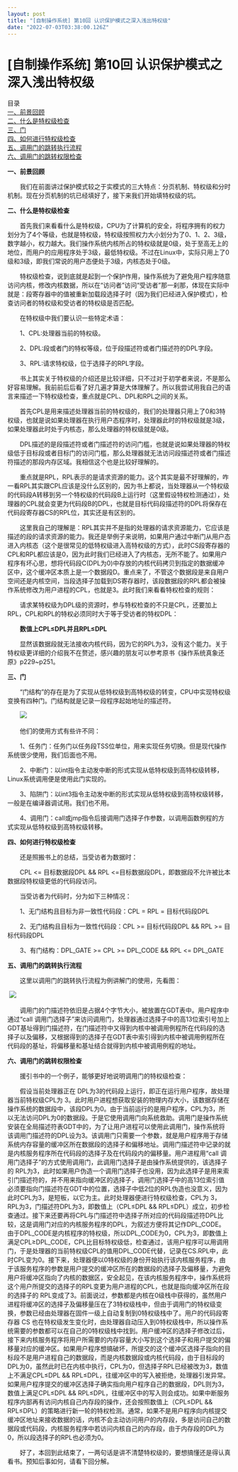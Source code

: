 ```yaml
---
layout: post
title: "[自制操作系统] 第10回 认识保护模式之深入浅出特权级"
date: "2022-07-03T03:38:00.126Z"
---
```

\[自制操作系统\] 第10回 认识保护模式之深入浅出特权级
==============================

目录  
[一、前景回顾](#name1)  
[二、什么是特权级检查](#name2)  
[三、门](#name3)  
[四、如何进行特权级检查](#name4)  
[五、调用门的跳转执行流程](#name5)  
[六、调用门的跳转权限检查](#name6)

**一、前景回顾**

　　我们在前面讲过保护模式较之于实模式的三大特点：分页机制、特权级和分时机制。现在分页机制的坑已经填好了，接下来我们开始填特权级的坑。

**二、什么是特权级检查**

　　首先我们来看看什么是特权级，CPU为了计算机的安全，将程序拥有的权力划分为了4个等级，也就是特权级，特权级按照权力大小划分为了0、1、2、3级，数字越小，权力越大。我们操作系统内核所占的特权级就是0级，处于至高无上的地位，而用户的应用程序处于3级，最低特权级。不过在Linux中，实际只用上了0级和3级，即我们常说的用户态便处于3级，内核态处于0级。

　　特权级检查，说到底就是起到一个保护作用，操作系统为了避免用户程序随意访问内核，修改内核数据，所以在“访问者”访问“受访者”那一刹那，体现在实际中就是：段寄存器中的值被重新加载段选择子时（因为我们已经进入保护模式），检查访问者的特权级和受访者的特权级是否匹配。

　　在特权级中我们要认识一些特定术语：

　　1、CPL:处理器当前的特权级。

　　2、DPL:段或者门的特权等级，位于段描述符或者门描述符的DPL字段。

　　3、RPL:请求特权级，位于选择子的RPL字段。

　　书上其实关于特权级的介绍还是比较详细，只不过对于初学者来说，不是那么好容易理解。我前前后后看了好几遍才算是大体理解了。所以我尝试用我自己的语言来描述一下特权级检查，重点就是CPL、DPL和RPL之间的关系。

　　首先CPL是用来描述处理器当前的特权级的，我们的处理器只用上了0和3特权级，也就是说如果处理器在执行用户态程序时，处理器此时的特权级就是3级，如果处理器此时处于内核态，那么处理器的特权级就是0级。

　　DPL描述的是段描述符或者门描述符的访问门槛，也就是说如果处理器的特权级低于目标段或者目标门的访问门槛，那么处理器就无法访问段描述符或者门描述符描述的那段内存区域。我相信这个也是比较好理解的。

　　重点就是RPL，RPL表示的是请求资源的能力。这个其实是最不好理解的，咋一看RPL其实跟CPL应该是没什么区别的，因为书上都说，当处理器从一个特权级的代码段A转移到另一个特权级的代码段B上运行时（这里假设特权检测通过），处理器的CPL就会变更为代码段B的DPL，也就是目标代码段描述符的DPL将保存在代码段寄存器CS的RPL位，其实还是有区别的。

　　这里我自己的理解是：RPL其实并不是指的处理器的请求资源能力，它应该是描述的段的请求资源的能力。我还是举例子来说明，如果用户通过中断门从用户态进入内核态（这个是很常见的低特权级进入高特权级的方式），此时CS段寄存器的CPL和RPL都应该是0，因为此时我们已经进入了内核态，无所不能了。如果用户程序有坏心思，想将代码段C(DPL为0)中存放的内核代码拷贝到指定的数据缓冲区中，这个缓冲区本质上是一个数据段D。重点来了，不管这个数据段是来自用户空间还是内核空间，当段选择子加载到DS寄存器时，该段数据段的RPL都会被操作系统修改为用户进程的CPL，也就是3。此时我们来看看特权检查的规则：

　　请求某特权级为DPL级的资源时，参与特权检查的不只是CPL，还要加上RPL，CPL和RPL的特权必须同时大于等于受访者的特权DPL：

　　**数值上CPL≤DPL并且RPL≤DPL**

　　显然该数据段就无法接收内核代码，因为它的RPL为3，没有这个能力。关于特权级更详细的介绍我不在赘述，感兴趣的朋友可以参考原书《操作系统真象还原》p229~p251。

**三、门**

　　“门结构”的存在是为了实现从低特权级到高特权级的转变，CPU中实现特权级变换有四种门。门结构就是记录一段程序起始地址的描述符。

　　![](https://img2022.cnblogs.com/blog/2593960/202207/2593960-20220702144109293-478028451.png)

　　他们的使用方式有些许不同：

　　1、任务门：任务门以任务段TSS位单位，用来实现任务切换。但是现代操作系统很少使用，我们后面也不用。

　　2、中断门：以int指令主动发中断的形式实现从低特权级到高特权级转移，Linux系统调用便是使用此门实现的。

　　3、陷阱门：以int3指令主动发中断的形式实现从低特权级到高特权级转移，一般是在编译器调试用。我们也不用。

　　4、调用门：call或jmp指令后接调用门选择子作参数，以调用函数例程的方式实现从低特权级到高特权级转移。

**四、如何进行特权级检查**

　　还是照搬书上的总结，当受访者为数据时：

　　CPL <= 目标数据段DPL && RPL <=目标数据段DPL，即数据段不允许被比本数据段特权级更低的代码段访问。

　　当受访者为代码时，分为如下三种情况：

　　1、无门结构且目标为非一致性代码段：CPL = RPL = 目标代码段DPL

　　2、无门结构且目标为一致性代码段：CPL >= 目标代码段DPL && RPL >= 目标代码段DPL

　　3、有门结构：DPL\_GATE >= CPL >= DPL\_CODE && RPL <= DPL\_GATE

**五、调用门的跳转执行流程**

　　这里以调用门的跳转执行流程为例讲解门的使用，先看图：

 ![](https://img2022.cnblogs.com/blog/2593960/202207/2593960-20220702144608977-1470454223.png)

　　调用门的门描述符依旧是占据4个字节大小，被放置在GDT表中。用户程序中通过“call 调用门选择子”来访问调用门，处理器通过选择子中的高13位索引号加上GDT基址得到门描述符，在门描述符中又得到内核中被调用例程所在代码段的选择子以及偏移，又根据得到的选择子在GDT表中索引得到内核中被调用例程所在代码段的基址，将偏移量和基址结合就得到内核中被调用例程的地址。

**六、调用门的跳转权限检查**

　　援引书中的一个例子，能够更好地说明调用门的特权级检查：

　　假设当前处理器正在 DPL为3的代码段上运行，即正在运行用户程序，故处理器当前特权级CPL为 3。此时用户进程想获取安装的物理内存大小，该数据存储在操作系统的数据段中，该段DPL为0。由于当前运行的是用户程序，CPL为3，所以无法访问DPL为0的数据段。于是它使用调用门向系统救助。调用门是操作系统安装在全局描述符表GDT中的，为了让用户进程可以使用此调用门，操作系统将该调用门描述符的DPL设为3。该调用门只需要一个参数，就是用户程序用于存储系统内存容量的缓冲区所在数据段的选择子和偏移地址。调用门描述符中记录的就是内核服务程序所在代码段的选择子及在代码段内的偏移量。用户进程用“call 调用门选择子”的方式使用调用门，此调用门选择子是由操作系统提供的，该选择子的 RPL为3，此时如果用户伪造一个调用门选择子也没用，因为此选择子是用来索引门描述符的，并不用来指向缓冲区的选择子，调用门选择子中的高13位索引值必须要指向门描述符在GDT中的位置，选择子中低2位的RPL伪造也没意义，因为此时CPL为3，是短板，以它为主。此时处理器便进行特权级检查，CPL为 3，RPL为3，门描述符DPL为3，即数值上（CPL≤DPL && RPL≤DPL）成立，初步检查通过。接下来还要再将CPL与门描述符中选择子所对应的代码段描述符DPL比较，这是调用门对应的内核服务程序的DPL，为叙述方便将其记作DPL\_CODE。由于DPL\_CODE是内核程序的特权级，所以DPL\_CODE为0，CPL为3，即数值上满足CPL≥DPL\_CODE，CPL比目标特权级低，检查通过，该用户程序可以用调用门，于是处理器的当前特权级CPL的值用DPL\_CODE代替，记录在CS.RPL中，此时CPL变为0。接下来，处理器便以0特权级的身份开始执行该内核服务程序，由于该服务程序的参数是用户提交的缓冲区所在的数据段的选择子及偏移量，为避免用户将缓冲区指向了内核的数据区，安全起见，在该内核服务程序中，操作系统将这个用户所提交的选择子的RPL变更为用户进程的CPL，也就是指向缓冲区所在段的选择子的 RPL变成了3。前面说过，参数都是内核在0级栈中获得的，虽然用户进程将缓冲区的选择子及偏移量压在了3特权级栈中，但由于调用门的特权级变换，参数已经由处理器在固件一级上自动复制到0特权级栈中了。用户的代码段寄存器 CS 也在特权级发生变化时，由处理器自动压入到0特权级栈中，所以操作系统需要的参数都可以在自己的0特权级栈中找到。用户缓冲区的选择子修改过后，接下来内核服务程序将用户所需要的内存容量大小写到这个选择子和用户提交的偏移量对应的缓冲区。如果用户程序想搞破坏，所提交的这个缓冲区选择子指向的目标段不是用户进程自己的数据段，而是内核数据段或内核代码段，由于目标段的DPL为0，虽然此时已在内核中执行，CPL为0，但选择子RPL已经被改为3，数值上不满足CPL≤DPL && RPL≤DPL，往缓冲区中的写入被拒绝，处理器引发异常。如果用户程序提交的缓冲区选择子确实指向用户程序自己的数据段，DPL则为3，数值上满足CPL≤DPL && RPL≤DPL，往缓冲区中的写入则会成功。如果中断服务程序内部再有访问内核自己内存段的操作，还会按照数值上（CPL≤DPL && RPL≤DPL）的策略进行新一轮的特权检测。通常，如果不是用户程序向内核提交缓冲区地址来接收数据的话，内核不会主动访问用户的内存段，多是访问自己的数据段或代码段，内核服务程序中若访问内核自己的内存段，由于内存段的DPL为0，所以段选择子的RPL也必须为0。

　　好了，本回到此结束了，一两句话是讲不清楚特权级的，要想搞懂还是得认真看书。预知后事如何，请看下回分解。